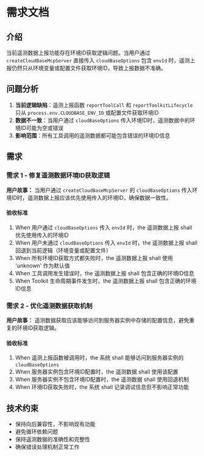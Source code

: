 # 需求文档

## 介绍

当前遥测数据上报功能存在环境ID获取逻辑问题。当用户通过 `createCloudBaseMcpServer` 直接传入 `cloudBaseOptions` 包含 `envId` 时，遥测上报仍然只从环境变量或配置文件获取环境ID，导致上报数据不准确。

## 问题分析

1. **当前逻辑缺陷**：遥测上报函数 `reportToolCall` 和 `reportToolkitLifecycle` 只从 `process.env.CLOUDBASE_ENV_ID` 或配置文件获取环境ID
2. **数据不一致**：当用户通过 `cloudBaseOptions` 传入环境ID时，遥测数据中的环境ID可能为空或错误
3. **影响范围**：所有工具调用的遥测数据都可能包含错误的环境ID信息

## 需求

### 需求 1 - 修复遥测数据环境ID获取逻辑

**用户故事：** 当用户通过 `createCloudBaseMcpServer` 的 `cloudBaseOptions` 传入环境ID时，遥测数据上报应该优先使用传入的环境ID，确保数据一致性。

#### 验收标准

1. When 用户通过 `cloudBaseOptions` 传入 `envId` 时，the 遥测数据上报 shall 优先使用传入的环境ID
2. When 用户未通过 `cloudBaseOptions` 传入 `envId` 时，the 遥测数据上报 shall 回退到当前逻辑（环境变量或配置文件）
3. When 所有环境ID获取方式都失败时，the 遥测数据上报 shall 使用 'unknown' 作为默认值
4. When 工具调用发生错误时，the 遥测数据上报 shall 包含正确的环境ID信息
5. When Toolkit 生命周期事件发生时，the 遥测数据上报 shall 包含正确的环境ID信息

### 需求 2 - 优化遥测数据获取机制

**用户故事：** 遥测数据获取应该能够访问到服务器实例中存储的配置信息，避免重复的环境ID获取逻辑。

#### 验收标准

1. When 遥测上报函数被调用时，the 系统 shall 能够访问到服务器实例的 `cloudBaseOptions`
2. When 服务器实例包含环境ID配置时，the 遥测数据 shall 使用该配置
3. When 服务器实例不包含环境ID配置时，the 遥测数据 shall 使用回退机制
4. When 环境ID获取失败时，the 系统 shall 记录调试信息但不影响正常功能

## 技术约束

- 保持向后兼容性，不影响现有功能
- 避免循环依赖问题
- 保持遥测数据的准确性和完整性
- 确保错误处理机制正常工作 